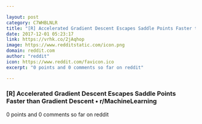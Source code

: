 ```yaml
---

layout: post
category: C7WHBLNLR
title: "[R] Accelerated Gradient Descent Escapes Saddle Points Faster than Gradient Descent • r/MachineLearning"
date: 2017-12-01 05:23:17
link: https://vrhk.co/2jAqhop
image: https://www.redditstatic.com/icon.png
domain: reddit.com
author: "reddit"
icon: https://www.reddit.com/favicon.ico
excerpt: "0 points and 0 comments so far on reddit"

---
```


### [R] Accelerated Gradient Descent Escapes Saddle Points Faster than Gradient Descent • r/MachineLearning

0 points and 0 comments so far on reddit